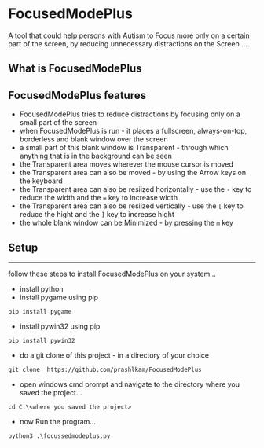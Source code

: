 # FocusedModePlus
A tool that could help persons with Autism to Focus more only on a certain part of the screen, by reducing unnecessary distractions on the Screen.....

## What is FocusedModePlus

## FocusedModePlus features
 - FocusedModePlus tries to reduce distractions by focusing only on a small part of the screen
 - when FocusedModePlus is run - it places a fullscreen, always-on-top, borderless and blank window over the screen
 - a small part of this blank window is Transparent - through which anything that is in the background can be seen
 - the Transparent area moves wherever the mouse cursor is moved
 - the Transparent area can also be moved - by using the Arrow keys on the keyboard
 - the Transparent area can also be resiized horizontally - use the `-` key to reduce the width and the `=` key to increase width
 - the Transparent area can also be resiized vertically - use the `[` key to reduce the hight and the `]` key to increase hight
 - the whole blank window can be Minimized - by pressing the `m` key

## Setup
-----------
 follow these steps to install FocusedModePlus on your system...
 - install python
 - install pygame using pip
```
pip install pygame
```
 - install pywin32 using pip
```
pip install pywin32
```
 - do a git clone of this project - in a directory of your choice
```
git clone  https://github.com/prashlkam/FocusedModePlus
```
 - open windows cmd prompt and navigate to the directory where you saved the project...
```
cd C:\<where you saved the project>
```
 - now Run the program...
```
python3 .\focussedmodeplus.py
```
